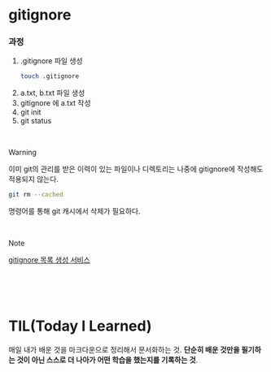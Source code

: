 # gitignore
### 과정
1. .gitignore 파일 생성
   ```bash
   touch .gitignore
   ```
2. a.txt, b.txt 파일 생성
3. gitignore 에 a.txt 작성
4. git init
5. git status

<br>

>[!WARNING]
>이미 git의 관리를 받은 이력이 있는 파일이나 디렉토리는 나중에 gitignore에 작성해도 적용되지 않는다.
>```bash
>git rm --cached
>```
>명령어를 통해 git 캐시에서 삭제가 필요하다.

<br>

>[!NOTE]
>[gitignore 목록 생성 서비스](https://www.toptal.com/developers/gitignore/)

<br><br><br>

# TIL(Today I Learned)
매일 내가 배운 것을 마크다운으로 정리해서 문서화하는 것. **단순히 배운 것만을 필기하는 것이 아닌 스스로 더 나아가 어떤 학습을 했는지를 기록하는 것**.